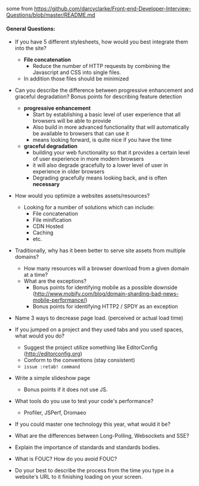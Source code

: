 some from https://github.com/darcyclarke/Front-end-Developer-Interview-Questions/blob/master/README.md

#### General Questions:

* If you have 5 different stylesheets, how would you best integrate them into the site?
  * <b>File concatenation</b>
    * Reduce the number of HTTP requests by combining the Javascript and CSS into single files. 
  * In addition those files should be minimized
  
* Can you describe the difference between progressive enhancement and graceful degradation? Bonus points for describing feature detection
  * <b>progressive enhancement</b>
    * Start by establishing a basic level of user experience that all browsers will be able to provide 
    * Also build in more advanced functionality that will automatically be available to browsers that can use it
    * means looking forward, is quite nice if you have the time
  * <b>graceful degradation</b>
    * building your web functionality so that it provides a certain level of user experience in more modern browsers
    * it will also degrade gracefully to a lower level of user in experience in older browsers
    * Degrading gracefully means looking back, and is often <b>necessary</b>

* How would you optimize a websites assets/resources?
  * Looking for a number of solutions which can include:
    * File concatenation
    * File minification
    * CDN Hosted
    * Caching
    * etc.
    
    
* Traditionally, why has it been better to serve site assets from multiple domains?
  * How many resources will a browser download from a given domain at a time?
  * What are the exceptions?
    * Bonus points for identifying mobile as a possible downside (http://www.mobify.com/blog/domain-sharding-bad-news-mobile-performance/)
    * Bonus points for identifying HTTP2 / SPDY as an exception
    
    
* Name 3 ways to decrease page load. (perceived or actual load time)

* If you jumped on a project and they used tabs and you used spaces, what would you do?
  * Suggest the project utilize something like EditorConfig (http://editorconfig.org)
  * Conform to the conventions (stay consistent)
  * `issue :retab! command`
  
  
* Write a simple slideshow page
  * Bonus points if it does not use JS.
  
  
* What tools do you use to test your code's performance?
  * Profiler, JSPerf, Dromaeo
  
* If you could master one technology this year, what would it be?

* What are the differences between Long-Polling, Websockets and SSE?


* Explain the importance of standards and standards bodies.


* What is FOUC? How do you avoid FOUC?


* Do your best to describe the process from the time you type in a website's URL to it finishing loading on your screen.
